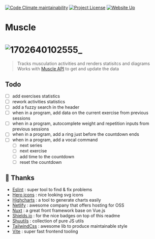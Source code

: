 [![Code Climate maintainability](https://img.shields.io/codeclimate/maintainability/babforlife/muscle)](https://codeclimate.com/github/babforlife/muscle)
[![Project License](https://img.shields.io/github/license/babforlife/muscle.svg?color=informational)](https://github.com/babforlife/muscle/blob/master/LICENSE)
[![Website Up](https://img.shields.io/website?url=https%3A%2F%2Fmuscle-webapp.netlify.app)](https://muscle-website.netlify.app)
# Muscle
# ![1702640102555_](https://github.com/babforlife/muscle-api/assets/55501953/ad0fa98a-d304-4b6d-98d5-259c5b672426)
> Tracks musculation activities and renders statisitcs and diagrams
> Works with [Muscle API](https://github.com/babforlife/muscle-api) to get and update the data

## Todo

- [ ] add exercises statistics
- [ ] rework activities statistics
- [ ] add a fuzzy search in the header
- [ ] when in a program, add data on the current exercise from previous sessions
- [ ] when in a program, autocomplete weight and repetition inputs from previous sessions
- [ ] when in a program, add a ring just before the countdown ends
- [ ] when in a program, add a vocal command
  - [ ] next series
  - [ ] next exercise
  - [ ] add time to the countdown
  - [ ] reset the countdown

## 🙏 Thanks

- [Eslint](https://github.com/eslint/eslint) : super tool to find & fix problems
- [Hero icons](https://github.com/tailwindlabs/heroicons) : nice looking svg icons
- [Highcharts](https://github.com/highcharts/highcharts) : a tool to generate charts easily
- [Netlify](https://www.netlify.com/) : awesome company that offers hosting for OSS
- [Nuxt](https://github.com/nuxt/nuxt) : a great front framework base on Vue.js
- [Shields.io](https://shields.io) : for the nice badges on top of this readme
- [Shuutils](https://github.com/Shuunen/shuutils) : collection of pure JS utils
- [TailwindCss](https://github.com/tailwindlabs/tailwindcss) : awesome lib to produce maintainable style
- [Vite](https://github.com/vitejs/vite) : super fast frontend tooling

